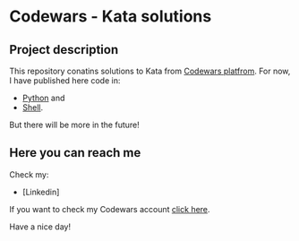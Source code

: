 # Codewars - Kata solutions

## Project description

This repository conatins solutions to Kata from [Codewars platfrom](https://www.codewars.com/). For now, I have published here code in:
  - [Python](/Python/) and
  - [Shell](/Shell/).

But there will be more in the future!

## Here you can reach me

Check my:
  - [Linkedin]

If you want to check my Codewars account [click here]([codewars.com/users/jako_](https://www.codewars.com/users/jako_)).

Have a nice day!